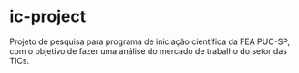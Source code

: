 # ic-project
Projeto de pesquisa para programa de iniciação científica da FEA PUC-SP, com o objetivo de fazer uma análise do mercado de trabalho do setor das TICs.
